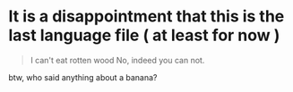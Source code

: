 # It is a disappointment that this is the last language file ( at least for now )

> I can't eat rotten wood
No, indeed you can not. 

btw, who said anything about a banana? 

